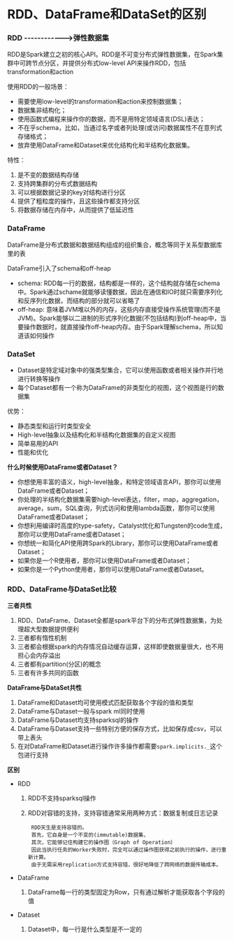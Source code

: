 # RDD、DataFrame和DataSet的区别

### RDD ------------>弹性数据集

RDD是Spark建立之初的核心API。RDD是不可变分布式弹性数据集，在Spark集群中可跨节点分区，并提供分布式low-level API来操作RDD，包括transformation和action

使用RDD的一般场景：

- 需要使用low-level的transformation和action来控制数据集；
- 数据集非结构化；
- 使用函数式编程来操作你的数据，而不是用特定领域语言(DSL)表达；
- 不在乎schema，比如，当通过名字或者列处理(或访问)数据属性不在意列式存储格式；
- 放弃使用DataFrame和Dataset来优化结构化和半结构化数据集。

特性：

1. 是不变的数据结构存储
2. 支持跨集群的分布式数据结构
3. 可以根据数据记录的key对结构进行分区
4. 提供了粗粒度的操作，且这些操作都支持分区
5. 将数据存储在内存中，从而提供了低延迟性
		
### DataFrame

DataFrame是分布式数据和数据结构组成的组织集合，概念等同于关系型数据库里的表

DataFrame引入了schema和off-heap
	
- schema: RDD每一行的数据，结构都是一样的，这个结构就存储在schema中。Spark通过schame就能够读懂数据，因此在通信和IO时就只需要序列化和反序列化数据，而结构的部分就可以省略了
- off-heap: 意味着JVM堆以外的内存，这些内存直接受操作系统管理(而不是JVM)。Spark能够以二进制的形式序列化数据(不包括结构)到off-heap中，当要操作数据时，就直接操作off-heap内存。由于Spark理解schema，所以知道该如何操作

### DataSet
		
- Dataset是特定域对象中的强类型集合，它可以使用函数或者相关操作并行地进行转换等操作
- 每个Dataset都有一个称为DataFrame的非类型化的视图，这个视图是行的数据集	

优势：

- 静态类型和运行时类型安全
- High-level抽象以及结构化和半结构化数据集的自定义视图
- 简单易用的API
- 性能和优化
		
		
		
**什么时候使用DataFrame或者Dataset？**

+ 你想使用丰富的语义，high-level抽象，和特定领域语言API，那你可以使用DataFrame或者Dataset；
+ 你处理的半结构化数据集需要high-level表达，filter，map，aggregation，average，sum，SQL查询，列式访问和使用lambda函数，那你可以使用DataFrame或者Dataset；
+ 你想利用编译时高度的type-safety，Catalyst优化和Tungsten的code生成，那你可以使用DataFrame或者Dataset；
+ 你想统一和简化API使用跨Spark的Library，那你可以使用DataFrame或者Dataset；
+ 如果你是一个R使用者，那你可以使用DataFrame或者Dataset；
+ 如果你是一个Python使用者，那你可以使用DataFrame或者Dataset。		
		
		
		
		
### RDD、DataFrame与DataSet比较

**三者共性**

1. RDD、DataFrame、Dataset全都是spark平台下的分布式弹性数据集，为处理超大型数据提供便利
2. 三者都有惰性机制
3. 三者都会根据spark的内存情况自动缓存运算，这样即使数据量很大，也不用担心会内存溢出
4. 三者都有partition(分区)的概念
5. 三者有许多共同的函数

**DataFrame与DataSet共性**

1. DataFrame和Dataset均可使用模式匹配获取各个字段的值和类型
2. DataFrame与Dataset一般与spark ml同时使用
3. DataFrame与Dataset均支持sparksql的操作
4. DataFrame与Dataset支持一些特别方便的保存方式，比如保存成csv，可以带上表头
5. 在对DataFrame和Dataset进行操作许多操作都需要`spark.implicits._`这个包进行支持

**区别**

- RDD

	1. RDD不支持sparksql操作
	2. RDD对容错的支持，支持容错通常采用两种方式：数据复制或日志记录
		
			RDD天生是支持容错的。
			首先，它自身是一个不变的(immutable)数据集，
			其次，它能够记住构建它的操作图（Graph of Operation）
			因此当执行任务的Worker失败时，完全可以通过操作图获得之前执行的操作，进行重新计算。
			由于无需采用replication方式支持容错，很好地降低了跨网络的数据传输成本。
			

- DataFrame

	1. DataFrame每一行的类型固定为Row，只有通过解析才能获取各个字段的值

- Dataset

	1. Dataset中，每一行是什么类型是不一定的







